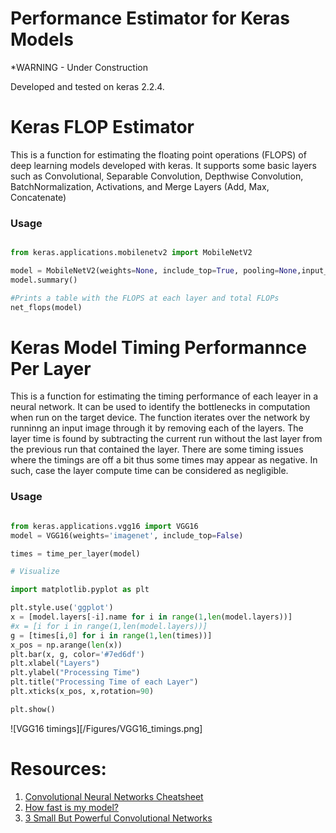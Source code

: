 # Performance Estimator for Keras Models
*WARNING - Under Construction

Developed and tested on keras 2.2.4.

# Keras FLOP Estimator

This is a function for estimating the floating point operations (FLOPS) of deep learning models developed with keras. It supports some basic layers such as Convolutional, Separable Convolution, Depthwise Convolution, BatchNormalization, Activations, and Merge Layers (Add, Max, Concatenate)

### Usage

```python

from keras.applications.mobilenetv2 import MobileNetV2

model = MobileNetV2(weights=None, include_top=True, pooling=None,input_shape=(224,224,3))
model.summary()

#Prints a table with the FLOPS at each layer and total FLOPs
net_flops(model)

```

# Keras Model Timing Performannce Per Layer

This is a function for estimating the timing performance of each leayer in a neural network. It can be used to identify the bottlenecks in computation when run on the target device. The function iterates over the network by runninng an input image through it by removing each of the layers. The layer time is found by subtracting the current run without the last layer from the previous run that contained the layer. There are some timing issues where the timings are off a bit thus some times may appear as negative. In such, case the layer compute time can be considered as negligible.

### Usage

```python

from keras.applications.vgg16 import VGG16
model = VGG16(weights='imagenet', include_top=False)

times = time_per_layer(model)

# Visualize

import matplotlib.pyplot as plt

plt.style.use('ggplot')
x = [model.layers[-i].name for i in range(1,len(model.layers))]
#x = [i for i in range(1,len(model.layers))]
g = [times[i,0] for i in range(1,len(times))]
x_pos = np.arange(len(x))
plt.bar(x, g, color='#7ed6df')
plt.xlabel("Layers")
plt.ylabel("Processing Time")
plt.title("Processing Time of each Layer")
plt.xticks(x_pos, x,rotation=90)

plt.show()

```

![VGG16 timings][/Figures/VGG16_timings.png]

# Resources:
1. [Convolutional Neural Networks Cheatsheet](https://stanford.edu/~shervine/teaching/cs-230/cheatsheet-convolutional-neural-networks)
2. [How fast is my model?](https://machinethink.net/blog/how-fast-is-my-model/)
3. [3 Small But Powerful Convolutional Networks](https://towardsdatascience.com/3-small-but-powerful-convolutional-networks-27ef86faa42d)
